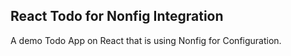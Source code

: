 ## React Todo for Nonfig Integration
A demo Todo App on React that is using Nonfig for Configuration.
